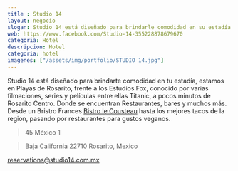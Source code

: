 ```yaml
---
title : Studio 14
layout: negocio
slogan: Studio 14 está diseñado para brindarle comodidad en su estadía
web: https://www.facebook.com/Studio-14-355228878679670
categoria: Hotel
descripcion: Hotel
categoria: hotel
imagenes: ["/assets/img/portfolio/STUDIO 14.jpg"]
---
```


Studio 14 está diseñado para brindarte comodidad en tu estadía, estamos en Playas de Rosarito, frente a los Estudios Fox, conocido por varias filmaciones, series y películas entre ellas Titanic, a pocos minutos de Rosarito Centro. Donde se encuentran Restaurantes, bares 
y muchos más. Desde un Bristro Frances [Bistro le Cousteau](https://bistrolecousteau.com) hasta los mejores tacos de la region, pasando por restaurantes para gustos veganos.

>45 México 1 

>Baja California 22710 Rosarito, Mexico

<reservations@studio14.com.mx>

